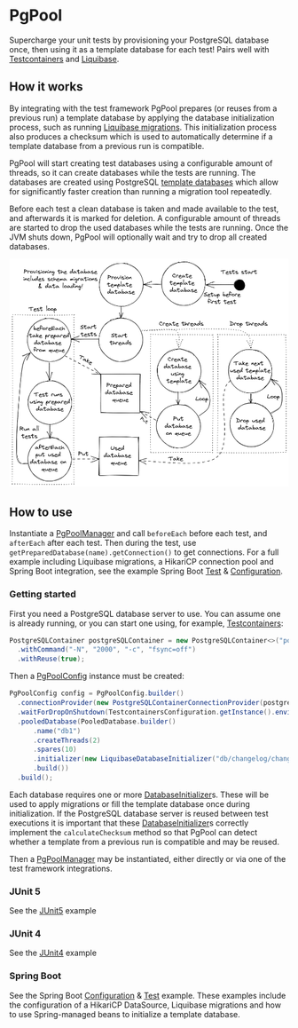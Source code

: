 # PgPool

Supercharge your unit tests by provisioning your PostgreSQL database once, then using it as a
template database for each test! Pairs well with [Testcontainers] and [Liquibase].

## How it works

By integrating with the test framework PgPool prepares (or reuses from a previous run) a template database by applying the database initialization process, such as running [Liquibase migrations].
This initialization process also produces a checksum which is used to automatically determine if a
template database from a previous run is compatible.

PgPool will start creating test databases using a configurable amount of threads,
so it can create databases while the tests are running. The databases are created using PostgreSQL
[template databases] which allow for significantly faster creation than running a migration tool
repeatedly.

Before each test a clean database is taken and made available to the test, and afterwards it is
marked for deletion. A configurable amount of threads are started to drop the used databases while
the tests are running. Once the JVM shuts down, PgPool will optionally wait and try to drop all
created databases.

![](doc/pgpool-2022-08-24-1.excalidraw.png)

## How to use

Instantiate a [PgPoolManager] and call `beforeEach` before each test, and `afterEach` after
each test.
Then during the test, use `getPreparedDatabase(name).getConnection()` to get connections. For a full
example including Liquibase migrations, a HikariCP connection pool and Spring Boot integration, see
the example Spring Boot [Test] & [Configuration].

### Getting started

First you need a PostgreSQL database server to use. You can assume one is already running, or you
can start one using, for example, [Testcontainers]:

```java
PostgreSQLContainer postgreSQLContainer = new PostgreSQLContainer<>("postgres:14")
  .withCommand("-N", "2000", "-c", "fsync=off")
  .withReuse(true);
```

Then a [PgPoolConfig] instance must be created:

```java
PgPoolConfig config = PgPoolConfig.builder()
  .connectionProvider(new PostgreSQLContainerConnectionProvider(postgreSQLContainer))
  .waitForDropOnShutdown(TestcontainersConfiguration.getInstance().environmentSupportsReuse())
  .pooledDatabase(PooledDatabase.builder()
      .name("db1")
      .createThreads(2)
      .spares(10)
      .initializer(new LiquibaseDatabaseInitializer("db/changelog/changelog.xml"))
      .build())
  .build();
```

Each database requires one or more [DatabaseInitializer]s. These will be used to apply migrations or
fill the template database once during initialization. If the PostgreSQL database server is reused
between test executions it is important that these [DatabaseInitializer]s correctly implement the
`calculateChecksum` method so that PgPool can detect whether a template from a previous run is
compatible and may be reused.

Then a [PgPoolManager] may be instantiated, either directly or via one of the test framework integrations.

### JUnit 5

See the [JUnit5] example

### JUnit 4

See the [JUnit4] example

### Spring Boot

See the Spring Boot [Configuration] & [Test] example. These examples include the configuration of a
HikariCP DataSource, Liquibase migrations and how to use Spring-managed beans to initialize a
template database.

[JUnit4]: pgpool-junit4-example/src/test/java/nl/wouterh/pgpool/junit4/example/SampleJUnit4Test.java

[JUnit5]: pgpool-junit5-example/src/test/java/nl/wouterh/pgpool/junit5/example/SampleJUnit5Test.java

[Test]: pgpool-spring-boot-example/src/test/java/nl/wouterh/pgpool/spring/example/SampleSpringTest.java

[Configuration]: pgpool-spring-boot-example/src/test/java/nl/wouterh/pgpool/spring/example/PgPoolConfiguration.java

[Liquibase migrations]: pgpool-liquibase/src/main/java/nl/wouterh/pgpool/liquibase/LiquibaseDatabaseInitializer.java

[Template databases]: https://www.postgresql.org/docs/current/manage-ag-templatedbs.html

[Testcontainers]: https://www.testcontainers.org/

[Liquibase]: https://www.liquibase.org/

[PgPoolManager]: pgpool-core/src/main/java/nl/wouterh/pgpool/PgPoolManager.java

[PgPoolConfig]: pgpool-core/src/main/java/nl/wouterh/pgpool/PgPoolConfig.java

[PooledDatabase]: pgpool-core/src/main/java/nl/wouterh/pgpool/PooledDatabase.java 

[DatabaseInitializer]: pgpool-core/src/main/java/nl/wouterh/pgpool/DatabaseInitializer.java

[LiquibaseDatabaseInitializer]: pgpool-liquibase/src/main/java/nl/wouterh/pgpool/liquibase/LiquibaseDatabaseInitializer.java
